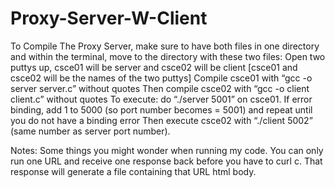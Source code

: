 # Proxy-Server-W-Client

To Compile The Proxy Server, make sure to have both files in one directory and within the terminal, move to the directory with these two files:
Open two puttys up, csce01 will be server and csce02 will be client [csce01 and csce02 will be the names of the two puttys]
Compile csce01 with “gcc -o server server.c” without quotes 
Then compile csce02 with “gcc -o client client.c” without quotes
To execute: do “./server 5001” on csce01. If error binding, add 1 to 5000 (so port number becomes = 5001) and repeat until you do not have a binding error
Then execute csce02 with “./client 5002” (same number as server port number).

Notes:
Some things you might wonder when running my code. You can only run one URL and receive one response back before you have to curl c. That response will generate a file containing that URL html body. 
